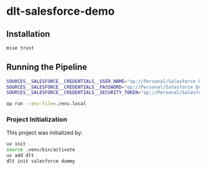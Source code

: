 # dlt-salesforce-demo

## Installation

```bash
mise trust
```

## Running the Pipeline

```bash
SOURCES__SALESFORCE__CREDENTIALS__USER_NAME="op://Personal/Salesforce Developer Edition/username"
SOURCES__SALESFORCE__CREDENTIALS__PASSWORD="op://Personal/Salesforce Developer Edition/password"
SOURCES__SALESFORCE__CREDENTIALS__SECURITY_TOKEN="op://Personal/Salesforce token/credential"
```

```bash
op run --env-file=./env.local
```

### Project Initialization

This project was initialized by:

```bash
uv init
source .venv/bin/activate
uv add dlt
dlt init salesforce dummy
```
